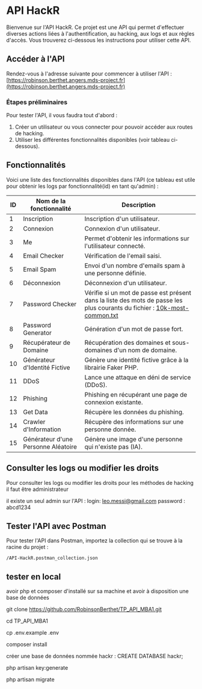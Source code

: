 # API HackR

Bienvenue sur l'API HackR. Ce projet est une API qui permet d'effectuer diverses actions liées à l'authentification, au hacking, aux logs et aux règles d'accès. Vous trouverez ci-dessous les instructions pour utiliser cette API.

## Accéder à l'API

Rendez-vous à l'adresse suivante pour commencer à utiliser l'API :  
[https://robinson.berthet.angers.mds-project.fr](https://robinson.berthet.angers.mds-project.fr)

### Étapes préliminaires

Pour tester l'API, il vous faudra tout d'abord :

1. Créer un utilisateur ou vous connecter pour pouvoir accéder aux routes de hacking.
2. Utiliser les différentes fonctionnalités disponibles (voir tableau ci-dessous).

## Fonctionnalités

Voici une liste des fonctionnalités disponibles dans l'API (ce tableau est utile pour obtenir les logs par fonctionnalité(id) en tant qu'admin) :

| ID  | Nom de la fonctionnalité              | Description                                                                                                                                                                                                                 |
|-----|--------------------------------------|-----------------------------------------------------------------------------------------------------------------------------------------------------------------------------------------------------------------------------|
|  1  | Inscription                          | Inscription d'un utilisateur.                                                                                                                                                                                                |
|  2  | Connexion                            | Connexion d'un utilisateur.                                                                                                                                                                                                  |
|  3  | Me                                   | Permet d'obtenir les informations sur l'utilisateur connecté.                                                                                                                                                              |
|  4  | Email Checker                        | Vérification de l'email saisi.                                                                                                                                                                                               |
|  5  | Email Spam                           | Envoi d'un nombre d'emails spam à une personne définie.                                                                                                                                                                      |
|  6  | Déconnexion                          | Déconnexion d'un utilisateur.                                                                                                                                                                                                |
|  7  | Password Checker                     | Vérifie si un mot de passe est présent dans la liste des mots de passe les plus courants du fichier : [10k-most-common.txt](https://raw.githubusercontent.com/danielmiessler/SecLists/master/Passwords/Common-Credentials/10k-most-common.txt) |
|  8  | Password Generator                   | Génération d'un mot de passe fort.                                                                                                                                                                                           |
|  9  | Récupérateur de Domaine              | Récupération des domaines et sous-domaines d'un nom de domaine.                                                                                                                                                             |
| 10  | Générateur d'Identité Fictive        | Génère une identité fictive grâce à la librairie Faker PHP.                                                                                                                                                                 |
| 11  | DDoS                                 | Lance une attaque en déni de service (DDoS).                                                                                                                                                                                 |
| 12  | Phishing                             | Phishing en récupérant une page de connexion existante.                                                                                                                                                                      |
| 13  | Get Data                             | Récupère les données du phishing.                                                                                                                                                                                             |
| 14  | Crawler d'Information                | Récupère des informations sur une personne donnée.                                                                                                                                                                           |
| 15  | Générateur d'une Personne Aléatoire  | Génère une image d'une personne qui n'existe pas (IA).                                                                                                                                                                       |

## Consulter les logs ou modifier les droits

Pour consulter les logs ou modifier les droits pour les méthodes de hacking il faut être administrateur

il existe un seul admin sur l'API :
login: leo.messi@gmail.com 
password : abcd1234

## Tester l'API avec Postman

Pour tester l'API dans Postman, importez la collection qui se trouve à la racine du projet :

`/API-HackR.postman_collection.json`


## tester en local

avoir php et composer d'installé sur sa machine et avoir à disposition une base de données 

git clone https://github.com/RobinsonBerthet/TP_API_MBA1.git

cd TP_API_MBA1

cp .env.example .env


composer install


créer une base de données nommée hackr : 
CREATE DATABASE hackr;

php artisan key:generate

php artisan migrate

